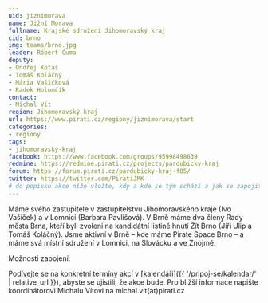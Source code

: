 ```yaml
---
uid: jiznimorava
name: Jižní Morava
fullname: Krajské sdružení Jihomoravský kraj
cid: brno
img: teams/brno.jpg
leader: Róbert Čuma
deputy:
- Ondřej Kotas
- Tomáš Koláčný
- Mária Vašíčková
- Radek Holomčík
contact:
- Michal Vít
region: Jihomoravský kraj
url: https://www.pirati.cz/regiony/jiznimorava/start
categories:
- regiony
tags:
- jihomoravsky-kraj
facebook: https://www.facebook.com/groups/95998498639
redmine: https://redmine.pirati.cz/projects/pardubicky-kraj
forum: https://forum.pirati.cz/pardubicky-kraj-f85/
twitter: https://twitter.com/PiratiJMK
# do popisku akce níže vložte, kdy a kde se tým schází a jak se zapojit
---
```


Máme svého zastupitele v zastupitelstvu Jihomoravského kraje (Ivo Vašíček) a v Lomnici (Barbara Pavlišová). V Brně máme dva členy Rady města Brna, kteří byli zvoleni na kandidátní listině hnutí Žít Brno (Jiří Ulip a Tomáš Koláčný). Jsme aktivní v Brně – kde máme Pirate Space Brno – a máme svá místní sdružení v Lomnici, na Slovácku a ve Znojmě.

Možnosti zapojení:

Podívejte se na konkrétní termíny akcí v [kalendáři]({{ '/pripoj-se/kalendar/' | relative_url }}),
abyste se ujistili, že akce bude. Pro bližší informace napište koordinátorovi Michalu Vítovi na michal.vit(аt)pirati.cz
